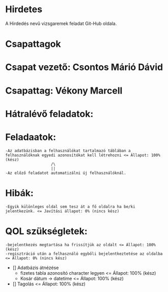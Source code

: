 # Hirdetes
A Hirdedés nevű vizsgaremek feladat Git-Hub oldala.

##

# Csapattagok


# Csapat vezető: Csontos Márió Dávid

# Csapattag: Vékony Marcell

##

# Hátralévő feladatok:

  # Feladaatok:

    -Az adatbázisban a felhasználókat tartalmazó táblában a felhasználóknak egyedi azonosítókat kell létrehozni <= Állapot: 100% (kész)
                        /\
                        ||
    -Az előző feladatot automatizálni új felhasználóknál.

  # Hibák:

    -Egyik különleges oldal sem tesz át a fő oldalra ha be/ki jelentkezünk. <= Javítási állapot: 0% (nincs kész)
    
  # QOL szükségletek:

    -bejelentkezés megtartása ha frissítjük az oldalt <= Állapot: 100% (kész)
    -regisztráció után a felhasználó egybőli bejelentkeztetése az oldalba <= Állapot: 0% (nincs kész)

- [] Adatbázis átnézése 
  - fizetes tabla azonosító character legyen <= Állapot: 100% (kész)
  - Kosár dátum -> datetime <= Állapot: 100% (kész)
- [] Tagolás <= Állapot: 100% (kész)
